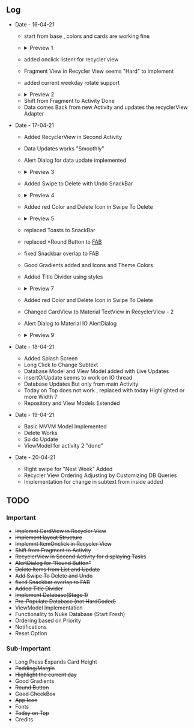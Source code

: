 
## Log
- Date - 16-04-21
	- start from base , colors and cards are working fine
	- <details><summary>Preview 1</summary>

		[![prototype 1](/app_images/preview_v_1.png "prototype 1")](/app_images/preview_v_1.png "prototype 1")

	</details>

	- added onclick listenr for recycler view
	- Fragment View in Recycler View seems "Hard" to implement 
	- added current weekday rotate support
	- <details><summary>Preview 2</summary>

		[![prototype 2](/app_images/preview_v_2.png "prototype 2")](/app_images/preview_v_2.png "prototype 2")

	</details>
	
	- Shift from Fragment to Activity Done
	- Data comes Back from new Activity and updates the recyclerView Adapter

- Date - 17-04-21
	- Added RecyclerView in Second Activity
	- Data Updates works "Smoothly"
	- Alert Dialog for data update implemented
	- <details><summary>Preview 3</summary>

		[![prototype 3](/app_images/preview_v_3.png "prototype 3")](/app_images/preview_v_3.png "prototype 3")

	</details>
	
	- Added Swipe to Delete with Undo SnackBar
	- <details><summary>Preview 4</summary>

		[![prototype 4](/app_images/preview_v_4.png "prototype 4")](/app_images/preview_v_4.png "prototype 4")

	</details>
	
	- Added red Color and Delete Icon in Swipe To Delete
	- <details><summary>Preview 5</summary>

		[![prototype 5](/app_images/preview_v_5.png "prototype 5")](/app_images/preview_v_5.png "prototype 5")

	</details>
	
	- replaced Toasts to SnackBar 
	- replaced *Round Button to [FAB](https://material.io/develop/android/components/floating-action-button)
	- fixed Snackbar overlap to FAB
	- Good Gradients added and Icons and Theme Colors
	- Added Title Divider using styles
	- <details><summary>Preview 7</summary>

		[![prototype 7](/app_images/preview_v_7.png "prototype 7")](/app_images/preview_v_7.png "prototype 7")

	</details>
	
	- Added red Color and Delete Icon in Swipe To Delete
	- Changed CardView to Material TextView in RecyclerView - 2
	- Alert Dialog to Material IO AlertDialog
	- <details><summary>Preview 9</summary>

		[![prototype 9](/app_images/preview_v_9.png "prototype 9")](/app_images/preview_v_9.png "prototype 9")

	</details>

- Date - 18-04-21
	- Added Splash Screen
	- Long Click to Change Subtext
	- Database Model and View Model added with Live Updates
	- insertOrUpdate seems to work on IO thread
	- Database Updates But only from main Activity
	- Today on Top does not work , replaced with today Highlighted or more Width ?
	- Repository and View Models Extended

- Date - 19-04-21
	- Basic MVVM Model Implemented
	- Delete Works
	- So do Update
	- ViewModel for activity 2 "done"

- Date - 20-04-21
	- Right swipe for "Nest Week" Added
	- Recycler View Ordering Adjusting by Customizing DB Queries 
	- Implementation for change in subtext from inside added
	
## TODO
### Important
-	~~Implemnt CardView in Recycler View~~
-	~~Implement layout Structure~~
-	~~Implemnt ItemOnclick in Recycler View~~
-	~~Shift from Fragment to Activity~~
-	~~RecyclerView in Second Activity for displaying Tasks~~
-	~~AlertDialog for "Round Button"~~
-	~~Delete Items from List and Update~~
-	~~Add Swipe To Delete and Undo~~
-	~~fixed Snackbar overlap to FAB~~
-	~~Added Title Divider~~
-	~~Implement Database(Stage 1)~~
-	~~Pre-Populate Database (not HardCoded)~~
-	ViewModel Implementation
-	Functionality to Nuke Database (Start Fresh)
-	Ordering based on Priority
-	Notifications
-	Reset Option

### Sub-Important
-	Long Press Expands Card Height
-	~~Padding/Margin~~ 
-	~~Highlight the current day~~
-	Good Gradients 
-	~~Round Button~~
-	~~Good CheckBox~~
-	~~App Icon~~
-	Fonts
-	~~Today on Top~~
-	Credits